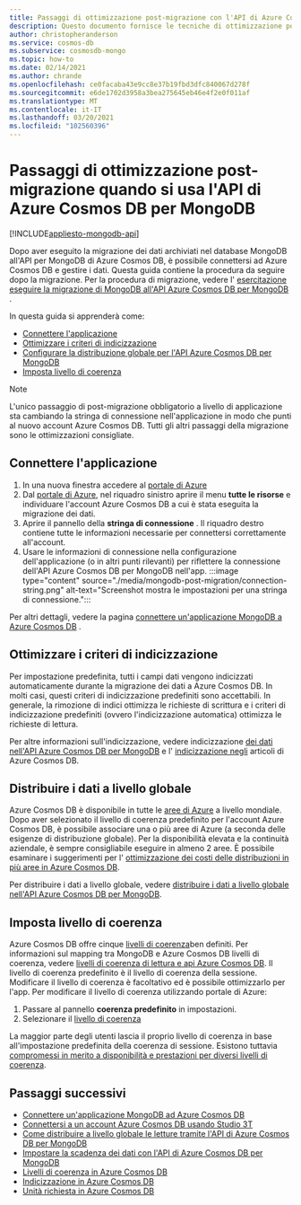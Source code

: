 ```yaml
---
title: Passaggi di ottimizzazione post-migrazione con l'API di Azure Cosmos DB per MongoDB
description: Questo documento fornisce le tecniche di ottimizzazione post-migrazione da MongoDB all'APi di Azure Cosmos DB per il database Mongo.
author: christopheranderson
ms.service: cosmos-db
ms.subservice: cosmosdb-mongo
ms.topic: how-to
ms.date: 02/14/2021
ms.author: chrande
ms.openlocfilehash: ce0facaba43e9cc8e37b19fbd3dfc840067d278f
ms.sourcegitcommit: e6de1702d3958a3bea275645eb46e4f2e0f011af
ms.translationtype: MT
ms.contentlocale: it-IT
ms.lasthandoff: 03/20/2021
ms.locfileid: "102560396"
---
```

# <a name="post-migration-optimization-steps-when-using-azure-cosmos-dbs-api-for-mongodb"></a>Passaggi di ottimizzazione post-migrazione quando si usa l'API di Azure Cosmos DB per MongoDB
[!INCLUDE[appliesto-mongodb-api](includes/appliesto-mongodb-api.md)]

Dopo aver eseguito la migrazione dei dati archiviati nel database MongoDB all'API per MongoDB di Azure Cosmos DB, è possibile connettersi ad Azure Cosmos DB e gestire i dati. Questa guida contiene la procedura da seguire dopo la migrazione. Per la procedura di migrazione, vedere l' [esercitazione eseguire la migrazione di MongoDB all'API Azure Cosmos DB per MongoDB](../dms/tutorial-mongodb-cosmos-db.md) .

In questa guida si apprenderà come:

- [Connettere l'applicazione](#connect-your-application)
- [Ottimizzare i criteri di indicizzazione](#optimize-the-indexing-policy)
- [Configurare la distribuzione globale per l'API Azure Cosmos DB per MongoDB](#globally-distribute-your-data)
- [Imposta livello di coerenza](#set-consistency-level)

> [!NOTE]
> L'unico passaggio di post-migrazione obbligatorio a livello di applicazione sta cambiando la stringa di connessione nell'applicazione in modo che punti al nuovo account Azure Cosmos DB. Tutti gli altri passaggi della migrazione sono le ottimizzazioni consigliate.
>

## <a name="connect-your-application"></a>Connettere l'applicazione

1. In una nuova finestra accedere al [portale di Azure](https://www.portal.azure.com/)
2. Dal [portale di Azure](https://www.portal.azure.com/), nel riquadro sinistro aprire il menu **tutte le risorse** e individuare l'account Azure Cosmos DB a cui è stata eseguita la migrazione dei dati.
3. Aprire il pannello della **stringa di connessione** . Il riquadro destro contiene tutte le informazioni necessarie per connettersi correttamente all'account.
4. Usare le informazioni di connessione nella configurazione dell'applicazione (o in altri punti rilevanti) per riflettere la connessione dell'API Azure Cosmos DB per MongoDB nell'app.
:::image type="content" source="./media/mongodb-post-migration/connection-string.png" alt-text="Screenshot mostra le impostazioni per una stringa di connessione.":::

Per altri dettagli, vedere la pagina [connettere un'applicazione MongoDB a Azure Cosmos DB](connect-mongodb-account.md) .

## <a name="optimize-the-indexing-policy"></a>Ottimizzare i criteri di indicizzazione

Per impostazione predefinita, tutti i campi dati vengono indicizzati automaticamente durante la migrazione dei dati a Azure Cosmos DB. In molti casi, questi criteri di indicizzazione predefiniti sono accettabili. In generale, la rimozione di indici ottimizza le richieste di scrittura e i criteri di indicizzazione predefiniti (ovvero l'indicizzazione automatica) ottimizza le richieste di lettura.

Per altre informazioni sull'indicizzazione, vedere indicizzazione [dei dati nell'API Azure Cosmos DB per MongoDB](mongodb-indexing.md) e l' [indicizzazione negli](index-overview.md) articoli di Azure Cosmos DB.

## <a name="globally-distribute-your-data"></a>Distribuire i dati a livello globale

Azure Cosmos DB è disponibile in tutte le [aree di Azure](https://azure.microsoft.com/regions/#services) a livello mondiale. Dopo aver selezionato il livello di coerenza predefinito per l'account Azure Cosmos DB, è possibile associare una o più aree di Azure (a seconda delle esigenze di distribuzione globale). Per la disponibilità elevata e la continuità aziendale, è sempre consigliabile eseguire in almeno 2 aree. È possibile esaminare i suggerimenti per l' [ottimizzazione dei costi delle distribuzioni in più aree in Azure Cosmos DB](optimize-cost-regions.md).

Per distribuire i dati a livello globale, vedere [distribuire i dati a livello globale nell'API Azure Cosmos DB per MongoDB](tutorial-global-distribution-mongodb.md).

## <a name="set-consistency-level"></a>Imposta livello di coerenza

Azure Cosmos DB offre cinque [livelli di coerenza](consistency-levels.md)ben definiti. Per informazioni sul mapping tra MongoDB e Azure Cosmos DB livelli di coerenza, vedere [livelli di coerenza di lettura e api Azure Cosmos DB](./consistency-levels.md). Il livello di coerenza predefinito è il livello di coerenza della sessione. Modificare il livello di coerenza è facoltativo ed è possibile ottimizzarlo per l'app. Per modificare il livello di coerenza utilizzando portale di Azure:

1. Passare al pannello **coerenza predefinito** in impostazioni.
2. Selezionare il [livello di coerenza](consistency-levels.md)

La maggior parte degli utenti lascia il proprio livello di coerenza in base all'impostazione predefinita della coerenza di sessione. Esistono tuttavia [compromessi in merito a disponibilità e prestazioni per diversi livelli di coerenza](./consistency-levels.md).

## <a name="next-steps"></a>Passaggi successivi

* [Connettere un'applicazione MongoDB ad Azure Cosmos DB](connect-mongodb-account.md)
* [Connettersi a un account Azure Cosmos DB usando Studio 3T](mongodb-mongochef.md)
* [Come distribuire a livello globale le letture tramite l'API di Azure Cosmos DB per MongoDB](mongodb-readpreference.md)
* [Impostare la scadenza dei dati con l'API di Azure Cosmos DB per MongoDB](mongodb-time-to-live.md)
* [Livelli di coerenza in Azure Cosmos DB](consistency-levels.md)
* [Indicizzazione in Azure Cosmos DB](index-overview.md)
* [Unità richiesta in Azure Cosmos DB](request-units.md)